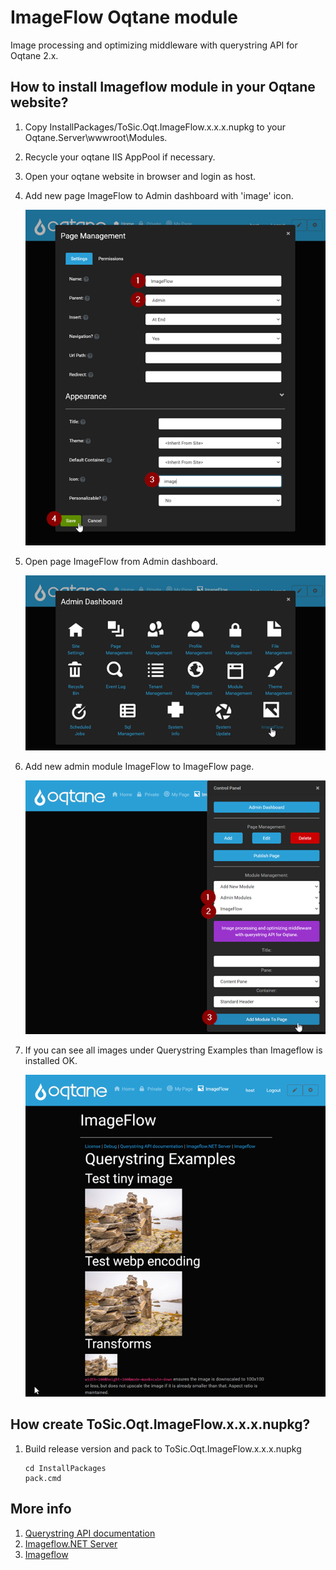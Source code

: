 # ImageFlow Oqtane module

Image processing and optimizing middleware with querystring API for Oqtane 2.x.


## How to install Imageflow module in your Oqtane website?

1. Copy InstallPackages/ToSic.Oqt.ImageFlow.x.x.x.nupkg to your Oqtane.Server\wwwroot\Modules\.

1. Recycle your oqtane IIS AppPool if necessary.

1. Open your oqtane website in browser and login as host.

1. Add new page ImageFlow to Admin dashboard with 'image' icon.

    ![](Doc/images/add-page-imageflow.png)

1. Open page ImageFlow from Admin dashboard.

    ![](Doc/images/open-page-imageflow.png)

1. Add new admin module ImageFlow to ImageFlow page.

    ![](Doc/images/add-module-imageflow.png)

1. If you can see all images under Querystring Examples than Imageflow is installed OK.

    ![](Doc/images/imageflow-module.png)


## How create ToSic.Oqt.ImageFlow.x.x.x.nupkg?

1. Build release version and pack to ToSic.Oqt.ImageFlow.x.x.x.nupkg

    ```
    cd InstallPackages
    pack.cmd
    ```

## More info

1. [Querystring API documentation](https://docs.imageflow.io/querystring/introduction.html)
1. [Imageflow.NET Server](https://github.com/imazen/imageflow-dotnet-server)
1. [Imageflow](https://www.imageflow.io/)
